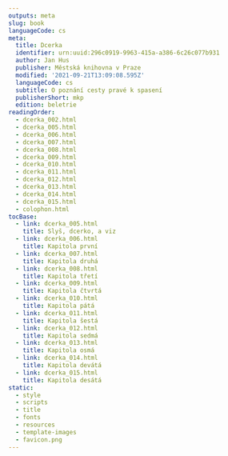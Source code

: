 ```yaml
---
outputs: meta
slug: book
languageCode: cs
meta:
  title: Dcerka
  identifier: urn:uuid:296c0919-9963-415a-a386-6c26c077b931
  author: Jan Hus
  publisher: Městská knihovna v Praze
  modified: '2021-09-21T13:09:08.595Z'
  languageCode: cs
  subtitle: O poznání cesty pravé k spasení
  publisherShort: mkp
  edition: beletrie
readingOrder:
  - dcerka_002.html
  - dcerka_005.html
  - dcerka_006.html
  - dcerka_007.html
  - dcerka_008.html
  - dcerka_009.html
  - dcerka_010.html
  - dcerka_011.html
  - dcerka_012.html
  - dcerka_013.html
  - dcerka_014.html
  - dcerka_015.html
  - colophon.html
tocBase:
  - link: dcerka_005.html
    title: Slyš, dcerko, a viz
  - link: dcerka_006.html
    title: Kapitola první
  - link: dcerka_007.html
    title: Kapitola druhá
  - link: dcerka_008.html
    title: Kapitola třetí
  - link: dcerka_009.html
    title: Kapitola čtvrtá
  - link: dcerka_010.html
    title: Kapitola pátá
  - link: dcerka_011.html
    title: Kapitola šestá
  - link: dcerka_012.html
    title: Kapitola sedmá
  - link: dcerka_013.html
    title: Kapitola osmá
  - link: dcerka_014.html
    title: Kapitola devátá
  - link: dcerka_015.html
    title: Kapitola desátá
static:
  - style
  - scripts
  - title
  - fonts
  - resources
  - template-images
  - favicon.png
---
```

